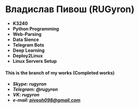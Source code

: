 # Владислав Пивош (RUGyron)
* <b>K3240<b>
* <b>Python Programming<b>
* <b>Web-Parsing<b>
* <b>Data Sience<b>
* <b>Telegram Bots<b>
* <b>Deep Learning<b>
* <b>Deploy2Linux<b>
* <b>Linux Servers Setup<b>

#### This is the branch of my works (Completed works)
* <i>Skype: rugyron<i>
* <i>Telegram: @rugyron<i>
* <i>VK: rugyron<i>
* <i>e-mail: pivosh098@gmail.com<i>
